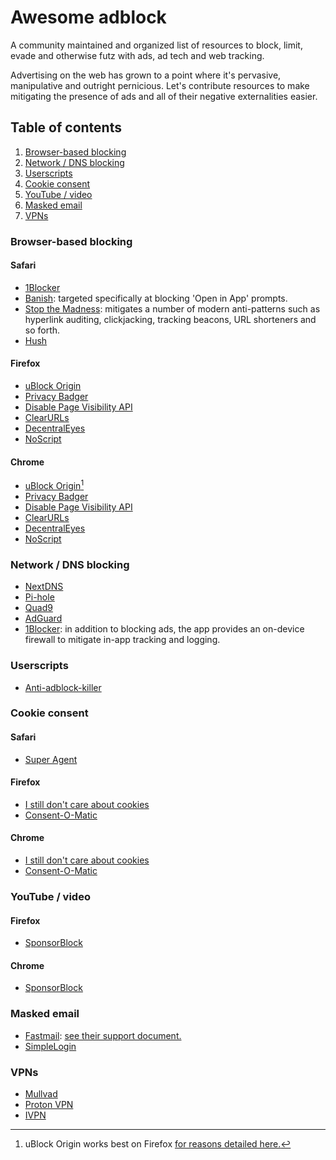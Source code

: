 # Awesome adblock

A community maintained and organized list of resources to block, limit, evade and otherwise futz with ads, ad tech and web tracking.

Advertising on the web has grown to a point where it's pervasive, manipulative and outright pernicious. Let's contribute resources to make mitigating the presence of ads and all of their negative externalities easier.

## Table of contents
1. [Browser-based blocking](#browser-based-blocking)
2. [Network / DNS blocking](#network--dns-blocking)
3. [Userscripts](#userscripts)
4. [Cookie consent](#cookie-consent)
5. [YouTube / video](#youtube--video)
6. [Masked email](#masked-email)
7. [VPNs](#vpns)

### Browser-based blocking

#### Safari    
- [1Blocker](https://1blocker.com)
- [Banish](https://apps.apple.com/us/app/banish-block-open-in-app/id1632848430): targeted specifically at blocking 'Open in App' prompts.
- [Stop the Madness](https://underpassapp.com/StopTheMadness/): mitigates a number of modern anti-patterns such as hyperlink auditing, clickjacking, tracking beacons, URL shorteners and so forth.
- [Hush](https://oblador.github.io/hush/)

#### Firefox    
- [uBlock Origin](https://ublockorigin.com)
- [Privacy Badger](https://privacybadger.org)
- [Disable Page Visibility API](https://addons.mozilla.org/en-US/firefox/addon/disable-page-visibility/)
- [ClearURLs](https://addons.mozilla.org/en-US/firefox/addon/clearurls/)
- [DecentralEyes](https://addons.mozilla.org/en-US/firefox/addon/decentraleyes/)
- [NoScript](https://addons.mozilla.org/en-US/firefox/addon/noscript/)

#### Chrome    
- [uBlock Origin](https://ublockorigin.com)[^1]
- [Privacy Badger](https://privacybadger.org)
- [Disable Page Visibility API](https://chrome.google.com/webstore/detail/disable-page-visibility-a/eecfoibnnhheckhfokpihgefmlnenofb)
- [ClearURLs](https://chrome.google.com/webstore/detail/clearurls/lckanjgmijmafbedllaakclkaicjfmnk)
- [DecentralEyes](https://chrome.google.com/webstore/detail/decentraleyes/ldpochfccmkkmhdbclfhpagapcfdljkj)
- [NoScript](https://chrome.google.com/webstore/detail/noscript/doojmbjmlfjjnbmnoijecmcbfeoakpjm)

### Network / DNS blocking
- [NextDNS](https://nextdns.io)
- [Pi-hole](https://pi-hole.net)
- [Quad9](https://quad9.net)
- [AdGuard](https://adguard-dns.io)
- [1Blocker](https://1blocker.com): in addition to blocking ads, the app provides an on-device firewall to mitigate in-app tracking and logging.

### Userscripts    
- [Anti-adblock-killer](https://github.com/reek/anti-adblock-killer)

### Cookie consent    

#### Safari    
- [Super Agent](https://www.super-agent.com)

#### Firefox    
- [I still don't care about cookies](https://addons.mozilla.org/en-US/firefox/addon/istilldontcareaboutcookies/)
- [Consent-O-Matic](https://addons.mozilla.org/en-US/firefox/addon/consent-o-matic/)

#### Chrome    
- [I still don't care about cookies](https://chrome.google.com/webstore/detail/i-still-dont-care-about-c/edibdbjcniadpccecjdfdjjppcpchdlm)
- [Consent-O-Matic](https://chrome.google.com/webstore/detail/consent-o-matic/mdjildafknihdffpkfmmpnpoiajfjnjd)

### YouTube / video

#### Firefox    
- [SponsorBlock](https://addons.mozilla.org/en-US/firefox/addon/sponsorblock/)

#### Chrome    
- [SponsorBlock](https://chrome.google.com/webstore/detail/sponsorblock-for-youtube/mnjggcdmjocbbbhaepdhchncahnbgone/)

### Masked email
- [Fastmail](https://fastmail.com): [see their support document.](https://www.fastmail.help/hc/en-us/articles/4406536368911-Masked-Email)
- [SimpleLogin](https://simplelogin.io)

### VPNs
- [Mullvad](https://mullvad.net)
- [Proton VPN](https://protonvpn.com)
- [IVPN](https://www.ivpn.net)

[^1]: uBlock Origin works best on Firefox [for reasons detailed here.](https://github.com/gorhill/uBlock/wiki/uBlock-Origin-works-best-on-Firefox)
